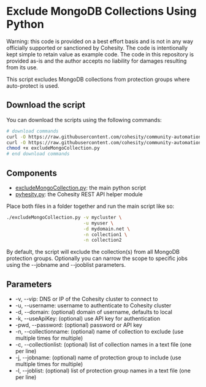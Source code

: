 # Exclude MongoDB Collections Using Python

Warning: this code is provided on a best effort basis and is not in any way officially supported or sanctioned by Cohesity. The code is intentionally kept simple to retain value as example code. The code in this repository is provided as-is and the author accepts no liability for damages resulting from its use.

This script excludes MongoDB collections from protection groups where auto-protect is used.

## Download the script

You can download the scripts using the following commands:

```bash
# download commands
curl -O https://raw.githubusercontent.com/cohesity/community-automation-samples/main/python/excludeMongoCollection/excludeMongoCollection.py
curl -O https://raw.githubusercontent.com/cohesity/community-automation-samples/main/python/pyhesity.py
chmod +x excludeMongoCollection.py
# end download commands
```

## Components

* [excludeMongoCollection.py](https://raw.githubusercontent.com/cohesity/community-automation-samples/main/python/excludeMongoCollection/excludeMongoCollection.py): the main python script
* [pyhesity.py](https://raw.githubusercontent.com/cohesity/community-automation-samples/main/python/pyhesity/pyhesity.py): the Cohesity REST API helper module

Place both files in a folder together and run the main script like so:

```bash
./excludeMongoCollection.py -v mycluster \
                            -u myuser \
                            -d mydomain.net \
                            -n collection1 \
                            -n collection2
```

By default, the script will exclude the collection(s) from all MongoDB protection groups. Optionally you can narrow the scope to specific jobs using the --jobname and --jooblist parameters.

## Parameters

* -v, --vip: DNS or IP of the Cohesity cluster to connect to
* -u, --username: username to authenticate to Cohesity cluster
* -d, --domain: (optional) domain of username, defaults to local
* -k, --useApiKey: (optional) use API key for authentication
* -pwd, --password: (optional) password or API key
* -n, --collectionname: (optional) name of collection to exclude (use multiple times for multiple)
* -c, --collectionlist: (optional) list of collection names in a text file (one per line)
* -j, --jobname: (optional) name of protection group to include (use multiple times for multiple)
* -l, --joblist: (optional) list of protection group names in a text file (one per line)
